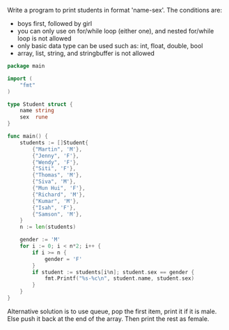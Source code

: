 Write a program to print students in format 'name-sex'. The conditions are:
- boys first, followed by girl
- you can only use on for/while loop (either one), and nested for/while loop is not allowed
- only basic data type can be used such as: int, float, double, bool
- array, list, string, and stringbuffer is not allowed

```go
package main

import (
	"fmt"
)

type Student struct {
	name string
	sex  rune
}

func main() {
	students := []Student{
		{"Martin", 'M'},
		{"Jenny", 'F'},
		{"Wendy", 'F'},
		{"Siti", 'F'},
		{"Thomas", 'M'},
		{"Siva", 'M'},
		{"Mun Hui", 'F'},
		{"Richard", 'M'},
		{"Kumar", 'M'},
		{"Isah", 'F'},
		{"Samson", 'M'},
	}
	n := len(students)

	gender := 'M'
	for i := 0; i < n*2; i++ {
		if i >= n {
			gender = 'F'
		}
		if student := students[i%n]; student.sex == gender {
			fmt.Printf("%s-%c\n", student.name, student.sex)
		}
	}
}
```

Alternative solution is to use queue, pop the first item, print it if it is male. Else push it back at the end of the array. Then print the rest as female.
